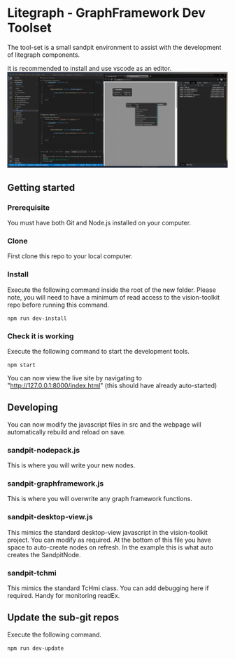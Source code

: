 # Litegraph - GraphFramework Dev Toolset
The tool-set is a small sandpit environment to assist with the development of litegraph components.  

It is recommended to install and use vscode as an editor. 
![Overview of dev tools](docs/images/overview.png)

## Getting started

### Prerequisite 
You must have both Git and Node.js installed on your computer.  

### Clone
First clone this repo to your local computer.

### Install
Execute the following command inside the root of the new folder.  Please note, you will need to have a minimum of read access to the vision-toolkit repo before running this command.
```
npm run dev-install
```

### Check it is working
Execute the following command to start the development tools.
```
npm start
```

You can now view the live site by navigating to "http://127.0.0.1:8000/index.html" (this should have already auto-started)

## Developing
You can now modify the javascript files in src and the webpage will automatically rebuild and reload on save.

### sandpit-nodepack.js
This is where you will write your new nodes.  

### sandpit-graphframework.js 
This is where you will overwrite any graph framework functions.

### sandpit-desktop-view.js
This mimics the standard desktop-view javascript in the vision-toolkit project.  You can modify as required.  At the bottom of this file you have space to auto-create nodes on refresh.  In the example this is what auto creates the SandpitNode.  

### sandpit-tchmi
This mimics the standard TcHmi class.  You can add debugging here if required.  Handy for monitoring readEx.

## Update the sub-git repos
Execute the following command.
```
npm run dev-update
```

